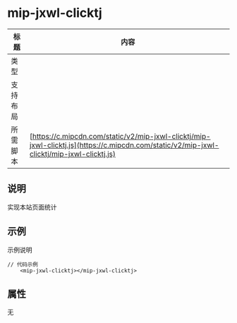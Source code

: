 # mip-jxwl-clicktj

标题|内容
----|----
类型|
支持布局|
所需脚本| [https://c.mipcdn.com/static/v2/mip-jxwl-clicktj/mip-jxwl-clicktj.js](https://c.mipcdn.com/static/v2/mip-jxwl-clicktj/mip-jxwl-clicktj.js)

## 说明

实现本站页面统计

## 示例

示例说明

```
// 代码示例
	<mip-jxwl-clicktj></mip-jxwl-clicktj>
```

## 属性

无